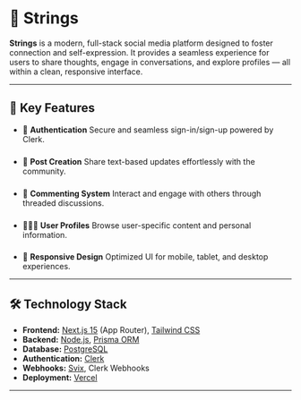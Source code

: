 # 🧵 Strings

**Strings** is a modern, full-stack social media platform designed to foster connection and self-expression. It provides a seamless experience for users to share thoughts, engage in conversations, and explore profiles — all within a clean, responsive interface.

---

## 🚀 Key Features

* 🔐 **Authentication**
  Secure and seamless sign-in/sign-up powered by Clerk.
###
* 🧵 **Post Creation**
  Share text-based updates effortlessly with the community.
###
* 💬 **Commenting System**
  Interact and engage with others through threaded discussions.
###
* 🧑‍🤝‍🧑 **User Profiles**
  Browse user-specific content and personal information.
###
* 📱 **Responsive Design**
  Optimized UI for mobile, tablet, and desktop experiences.

---

## 🛠 Technology Stack

* **Frontend:** [Next.js 15](https://nextjs.org/) (App Router), [Tailwind CSS](https://tailwindcss.com)
* **Backend:** [Node.js](https://nodejs.org/), [Prisma ORM](https://www.prisma.io)
* **Database:** [PostgreSQL](https://www.postgresql.org)
* **Authentication:** [Clerk](https://clerk.com)
* **Webhooks:** [Svix](https://www.svix.com), Clerk Webhooks
* **Deployment:** [Vercel](https://vercel.com)

---


